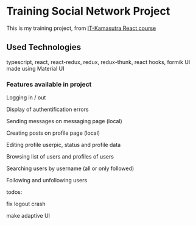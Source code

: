 # Training Social Network Project

This is my training project, from [IT-Kamasutra React course](https://www.youtube.com/playlist?list=PLcvhF2Wqh7DNVy1OCUpG3i5lyxyBWhGZ8)
## Used Technologies
typescript, react, react-redux, redux, redux-thunk, react hooks, formik
UI made using Material UI

### Features available in project

Logging in / out

Display of authentification errors

Sending messages on messaging page (local)

Creating posts on profile page (local)

Editing profile userpic, status and profile data

Browsing list of users and profiles of users

Searching users by username (all or only followed)

Following and unfollowing users

todos: 

fix logout crash

make adaptive UI
